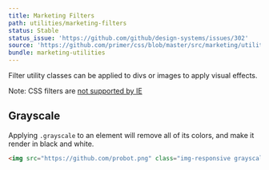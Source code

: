 ```yaml
---
title: Marketing Filters
path: utilities/marketing-filters
status: Stable
status_issue: 'https://github.com/github/design-systems/issues/302'
source: 'https://github.com/primer/css/blob/master/src/marketing/utilities/filters.scss'
bundle: marketing-utilities
---
```


Filter utility classes can be applied to divs or images to apply visual effects.

<div class="flash flash-warn">
  Note: CSS filters are <a href="http://caniuse.com/#feat=css-filters">not supported by IE</a>
</div>

## Grayscale

Applying `.grayscale` to an element will remove all of its colors, and make it render in black and white.

```html live
<img src="https://github.com/probot.png" class="img-responsive grayscale" alt="" />
```
